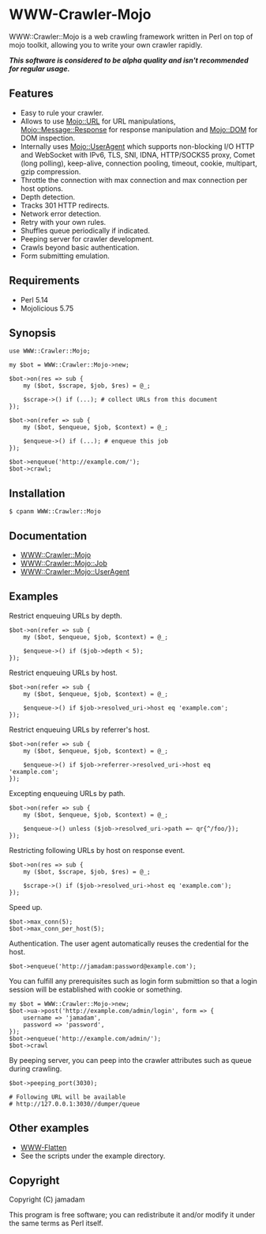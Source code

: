 # WWW-Crawler-Mojo

WWW::Crawler::Mojo is a web crawling framework written in Perl on top of mojo toolkit, allowing you to write your own crawler rapidly. 

***This software is considered to be alpha quality and isn't recommended for regular usage.***

## Features

* Easy to rule your crawler.
* Allows to use [Mojo::URL] for URL manipulations, [Mojo::Message::Response] for response manipulation and [Mojo::DOM] for DOM inspection.
* Internally uses [Mojo::UserAgent] which supports non-blocking I/O HTTP and WebSocket with IPv6, TLS, SNI, IDNA, HTTP/SOCKS5 proxy, Comet (long polling), keep-alive, connection pooling, timeout, cookie, multipart, gzip compression.
* Throttle the connection with max connection and max connection per host options.
* Depth detection.
* Tracks 301 HTTP redirects.
* Network error detection.
* Retry with your own rules.
* Shuffles queue periodically if indicated.
* Peeping server for crawler development.
* Crawls beyond basic authentication.
* Form submitting emulation.

[Mojo::URL]:http://mojolicio.us/perldoc/Mojo/URL
[Mojo::DOM]:http://mojolicio.us/perldoc/Mojo/DOM
[Mojo::Message::Response]:http://mojolicio.us/perldoc/Mojo/Message/Response
[Mojo::UserAgent]:http://mojolicio.us/perldoc/Mojo/UserAgent

## Requirements

* Perl 5.14
* Mojolicious 5.75

## Synopsis

    use WWW::Crawler::Mojo;
    
    my $bot = WWW::Crawler::Mojo->new;
    
    $bot->on(res => sub {
        my ($bot, $scrape, $job, $res) = @_;
        
        $scrape->() if (...); # collect URLs from this document
    });
    
    $bot->on(refer => sub {
        my ($bot, $enqueue, $job, $context) = @_;
        
        $enqueue->() if (...); # enqueue this job
    });
    
    $bot->enqueue('http://example.com/');
    $bot->crawl;

## Installation

    $ cpanm WWW::Crawler::Mojo

## Documentation

* [WWW::Crawler::Mojo](http://search.cpan.org/perldoc?WWW%3A%3ACrawler%3A%3AMojo)
* [WWW::Crawler::Mojo::Job](http://search.cpan.org/perldoc?WWW%3A%3ACrawler%3A%3AMojo%3A%3AJob)
* [WWW::Crawler::Mojo::UserAgent](http://search.cpan.org/perldoc?WWW%3A%3ACrawler%3A%3AMojo%3A%3AUserAgent)

## Examples

Restrict enqueuing URLs by depth.

    $bot->on(refer => sub {
        my ($bot, $enqueue, $job, $context) = @_;
        
        $enqueue->() if ($job->depth < 5);
    });

Restrict enqueuing URLs by host.

    $bot->on(refer => sub {
        my ($bot, $enqueue, $job, $context) = @_;
        
        $enqueue->() if $job->resolved_uri->host eq 'example.com';
    });

Restrict enqueuing URLs by referrer's host.

	$bot->on(refer => sub {
        my ($bot, $enqueue, $job, $context) = @_;
        
        $enqueue->() if $job->referrer->resolved_uri->host eq 'example.com';
    });

Excepting enqueuing URLs by path.

    $bot->on(refer => sub {
        my ($bot, $enqueue, $job, $context) = @_;
        
        $enqueue->() unless ($job->resolved_uri->path =~ qr{^/foo/});
    });

Restricting following URLs by host on response event.

    $bot->on(res => sub {
        my ($bot, $scrape, $job, $res) = @_;
        
        $scrape->() if ($job->resolved_uri->host eq 'example.com');
    });

Speed up.

	$bot->max_conn(5);
	$bot->max_conn_per_host(5);

Authentication. The user agent automatically reuses the credential for the host.

	$bot->enqueue('http://jamadam:password@example.com');

You can fulfill any prerequisites such as login form submittion so that a login session will be established with cookie or something.

	my $bot = WWW::Crawler::Mojo->new;
    $bot->ua->post('http://example.com/admin/login', form => {
    	username => 'jamadam',
    	password => 'password',
    });
	$bot->enqueue('http://example.com/admin/');
    $bot->crawl

By peeping server, you can peep into the crawler attributes such as queue during crawling.

	$bot->peeping_port(3030);
    
	# Following URL will be available
    # http://127.0.0.1:3030//dumper/queue

## Other examples

* [WWW-Flatten](https://github.com/jamadam/WWW-Flatten)
* See the scripts under the example directory.

## Copyright

Copyright (C) jamadam

This program is free software; you can redistribute it and/or
modify it under the same terms as Perl itself.


